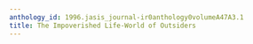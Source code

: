 ```yaml
---
anthology_id: 1996.jasis_journal-ir0anthology0volumeA47A3.1
title: The Impoverished Life-World of Outsiders
---
```

